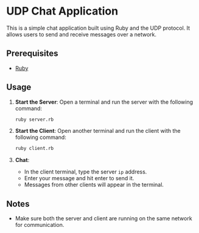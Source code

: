 # UDP Chat Application

This is a simple chat application built using Ruby and the UDP protocol. It allows users to send and receive messages over a network.

## Prerequisites

- [Ruby](https://www.ruby-lang.org/en/)

## Usage

1. **Start the Server**:
   Open a terminal and run the server with the following command:

   ```bash
   ruby server.rb
   ```

2. **Start the Client**:
   Open another terminal and run the client with the following command:

   ```bash
   ruby client.rb
   ```

3. **Chat**:
   - In the client terminal, type the server `ip` address.
   - Enter your message and hit enter to send it.
   - Messages from other clients will appear in the terminal.

## Notes

- Make sure both the server and client are running on the same network for communication.
